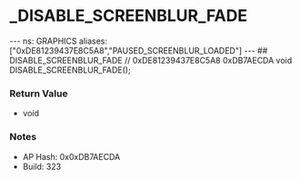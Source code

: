 # _DISABLE_SCREENBLUR_FADE

--- ns: GRAPHICS aliases: ["0xDE81239437E8C5A8","PAUSED_SCREENBLUR_LOADED"] --- ## DISABLE_SCREENBLUR_FADE  // 0xDE81239437E8C5A8 0xDB7AECDA void DISABLE_SCREENBLUR_FADE();

### Return Value
* void

### Notes
* AP Hash: 0x0xDB7AECDA
* Build: 323


